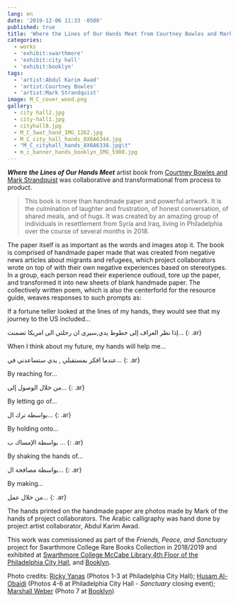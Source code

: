 ```yaml
---
lang: en
date: '2019-12-06 11:33 -0500'
published: true
title: 'Where the Lines of Our Hands Meet from Courtney Bowles and Mark Strandquist '
categories:
  - works
  - 'exhibit:swarthmore'
  - 'exhibit:city hall'
  - 'exhibit:booklyn'
tags:
  - 'artist:Abdul Karim Awad'
  - 'artist:Courtney Bowles'
  - 'artist:Mark Strandquist'
image: M_C_cover_wood.png
gallery:
  - city hall2.jpg
  - city-hall1.jpg
  - cityhall8.jpg
  - M_C_Swat_hand_IMG_1262.jpg
  - M_C_city_hall_hands_8X6A6344.jpg
  - "M_C_cityhall_hands_8X6A6338.jpg\t"
  - m_c_banner_hands_booklyn_IMG_5908.jpg
---
```

***Where the Lines of Our Hands Meet*** artist book from [Courtney Bowles and Mark Strandquist](http://peoplespaperco-op.weebly.com/) was collaborative and transformational from process to product.

> This book is more than handmade paper and powerful artwork. It is the culmination of laughter and frustration, of honest conversation, of shared meals, and of hugs. It was created by an amazing group of individuals in resettlement from Syria and Iraq, living in Philadelphia over the course of several months in 2018.

The paper itself is as important as the words and images atop it. The book is comprised of handmade paper made that was created from negative news articles about migrants and refugees, which project collaborators wrote on top of with their own negative experiences based on stereotypes. In a group, each person read their experience outloud, tore up the paper, and transformed it into new sheets of blank handmade paper. The collectively written poem, which is also the centerforld for the resource guide, weaves responses to such prompts as: 

If a fortune teller looked at the lines of my hands, they would see that my journey to the US included…

إذا نظر العراف إلى خطوط يدي,سيرى ان رحلتي الى امريكا تضمنت...
{: .ar}

When I think about my future, my hands will help me…

عندما افكر بمستقبلي , يدي ستساعدني في...
{: .ar}

By reaching for...

من خلال  الوصول إلى...
{: .ar}

By letting go of...

بواسطة ترك ال...
{: .ar}

By holding onto...

بواسطة الإمساك ب ...
{: .ar}

By shaking the hands of...

بواسطة مصافحة ال...
{: .ar}

By making...

من خلال عمل...
{: .ar}


The hands printed on the handmade paper are photos made by Mark of the hands of project collaborators. The Arabic calligraphy was hand done by project artist collaborator, Abdul Karim Awad.

This work was commissioned as part of the _Friends, Peace, and Sanctuary_ project for Swarthmore College Rare Books Collection in 2018/2019 and exhibited at [Swarthmore College McCabe Library,](https://www.swarthmore.edu/libraries/mccabe-library)[4th Floor of the Philadelphia City Hall](https://creativephl.org/), and [Booklyn](http://booklyn.org/).

Photo credits: [Ricky Yanas](http://rickyyanas.com/) (Photos 1-3 at Philadelphia City Hall); [Husam Al-Obaidi](https://www.facebook.com/Say-Cheese-106758220748744/) (Photos 4-6 at Philadelphia City Hall - _Sanctuary_ closing event); [Marshall Weber](https://www.instagram.com/marshallsweber/?hl=en) (Photo 7 at [Booklyn](http://booklyn.org/))

